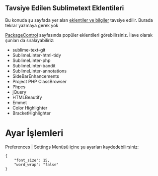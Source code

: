 ## Tavsiye Edilen Sublimetext Eklentileri

Bu konuda şu sayfada yer alan [eklentiler ve bilgiler](http://labs.sahibinden.com/yazi/sublime-texti-etkin-kullanmak/) tavsiye edilir. Burada tekrar yazmaya gerek yok

[PackageControl](https://packagecontrol.io/browse/popular) sayfasında popüler eklentileri görebilirsiniz. İlave olarak şunları da sıralayabiliriz:

- sublime-text-git
- SublimeLinter-html-tidy
- SublimeLinter-php
- SublimeLinter-bandit
- SublimeLinter-annotations
- SideBarEnhancements
- Project PHP ClassBrowser
- Phpcs
- jQuery
- HTMLBeautify
- Emmet
- Color Highlighter
- BracketHighlighter

# Ayar İşlemleri


Preferences | Settings Menüsü içine şu ayarları kaydedebilirsiniz:
```
{
    "font_size": 15,
    "word_wrap": "false"
}
```
